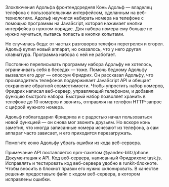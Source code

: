 Злоключения Адольфа
фронтендсредняя
Конь Адольф — владелец телефона с пользовательским интерфейсом, сделанным на веб-технологиях. Адольф научился набирать номера на телефоне с помощью программы на JavaScript, которая нажимает кнопки интерфейса в нужном порядке. Для набора номера ему больше не нужно мучиться, пытаясь попасть в кнопки копытами.

Но случилась беда: от частых разговоров телефон перегрелся и сгорел. Адольф купил новый аппарат, но оказалось, что у него другая клавиатура. Программа набора с ней не работает.

Постоянно переписывать программу набора Адольфу не хотелось, ограничивать себя в беседах — тоже. Помочь бедному Адольфу вызвался его друг — опоссум Фридрих. Он рассказал Адольфу, что производитель телефонов поддерживает JavaScript API и обещает сохранение обратной совместимости. Чтобы упростить набор номеров, Фридрих написал веб-сервер, управляющий телефоном, и добавил функцию быстрого набора. Быстрый набор позволяет хранить в телефоне до 10 номеров и звонить, отправляя на телефон HTTP-запрос с цифрой нужного номера.

Адольф поблагодарил Фридриха и с радостью начал пользоваться новой функцией — он снова мог звонить друзьям. Но вскоре конь заметил, что иногда записанные номера исчезают из телефона, а сам аппарат часто зависает, и его приходится перезагружать.

Помогите коню Адольфу убрать ошибки из кода веб-сервера.

Примечание
API поставляется npm-пакетом @yandex-blitz/phone.
Документация к API.
Код веб-сервера, написанный Фридрихом: task.js.
Исправлять и тестировать код веб-сервера удобно в runkit-блокноте. Чтобы вносить в блокнот правки его нужно склонировать.
В качестве решения предоставьте файл с кодом веб-сервера, в котором исправлены ошибки.
